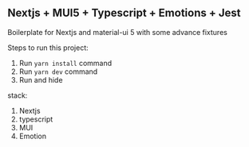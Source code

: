 ## Nextjs + MUI5 + Typescript + Emotions + Jest

Boilerplate for Nextjs and material-ui 5 with some advance fixtures

Steps to run this project:

1. Run `yarn install` command
2. Run `yarn dev` command
3. Run and hide

stack:

1. Nextjs
2. typescript
3. MUI
4. Emotion
